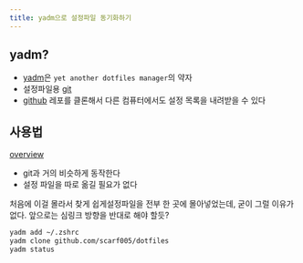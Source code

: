 ```yaml
---
title: yadm으로 설정파일 동기화하기
---
```


## yadm?

- [yadm](https://yadm.io/)은 `yet another dotfiles manager`의 약자
- 설정파일용 [git](https://git-scm.com/)
- [github](https://github.com/) 레포를 클론해서 다른 컴퓨터에서도 설정 목록을 내려받을 수 있다

## 사용법

[overview](https://yadm.io/docs/overview)

- git과 거의 비슷하게 동작한다
- 설정 파일을 따로 옮길 필요가 없다

처음에 이걸 몰라서 찾게 쉽게설정파일을 전부 한 곳에 몰아넣었는데, 굳이 그럴 이유가 없다. 앞으로는 심링크 방향을 반대로 해야 할듯?

```bash
yadm add ~/.zshrc
yadm clone github.com/scarf005/dotfiles
yadm status
```
